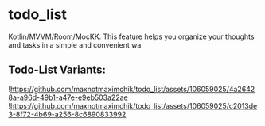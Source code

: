 # todo_list
Kotlin/MVVM/Room/MocKK. This feature helps you organize your thoughts and tasks in a simple and convenient wa
## Todo-List Variants:


!https://github.com/maxnotmaximchik/todo_list/assets/106059025/4a26428a-a96d-49b1-a47e-e9eb503a22ae
!https://github.com/maxnotmaximchik/todo_list/assets/106059025/c2013de3-8f72-4b69-a256-8c6890833992


